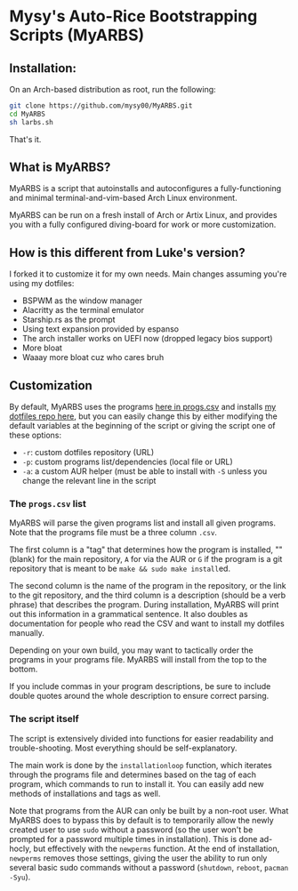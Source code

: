 # Mysy's Auto-Rice Bootstrapping Scripts (MyARBS)

## Installation:

On an Arch-based distribution as root, run the following:

```sh
git clone https://github.com/mysy00/MyARBS.git
cd MyARBS
sh larbs.sh
```

That's it.

## What is MyARBS?

MyARBS is a script that autoinstalls and autoconfigures a fully-functioning
and minimal terminal-and-vim-based Arch Linux environment.

MyARBS can be run on a fresh install of Arch or Artix Linux, and provides you
with a fully configured diving-board for work or more customization.

## How is this different from Luke's version?

I forked it to customize it for my own needs.
Main changes assuming you're using my dotfiles:
- BSPWM as the window manager
- Alacritty as the terminal emulator
- Starship.rs as the prompt
- Using text expansion provided by espanso
- The arch installer works on UEFI now (dropped legacy bios support)
- More bloat
- Waaay more bloat cuz who cares bruh

## Customization

By default, MyARBS uses the programs [here in progs.csv](progs.csv) and installs
[my dotfiles repo here](https://github.com/mysy00/dotfiles),
but you can easily change this by either modifying the default variables at the
beginning of the script or giving the script one of these options:

- `-r`: custom dotfiles repository (URL)
- `-p`: custom programs list/dependencies (local file or URL)
- `-a`: a custom AUR helper (must be able to install with `-S` unless you
  change the relevant line in the script

### The `progs.csv` list

MyARBS will parse the given programs list and install all given programs. Note
that the programs file must be a three column `.csv`.

The first column is a "tag" that determines how the program is installed, ""
(blank) for the main repository, `A` for via the AUR or `G` if the program is a
git repository that is meant to be `make && sudo make install`ed.

The second column is the name of the program in the repository, or the link to
the git repository, and the third column is a description (should be a verb
phrase) that describes the program. During installation, MyARBS will print out
this information in a grammatical sentence. It also doubles as documentation
for people who read the CSV and want to install my dotfiles manually.

Depending on your own build, you may want to tactically order the programs in
your programs file. MyARBS will install from the top to the bottom.

If you include commas in your program descriptions, be sure to include double
quotes around the whole description to ensure correct parsing.

### The script itself

The script is extensively divided into functions for easier readability and
trouble-shooting. Most everything should be self-explanatory.

The main work is done by the `installationloop` function, which iterates
through the programs file and determines based on the tag of each program,
which commands to run to install it. You can easily add new methods of
installations and tags as well.

Note that programs from the AUR can only be built by a non-root user. What
MyARBS does to bypass this by default is to temporarily allow the newly created
user to use `sudo` without a password (so the user won't be prompted for a
password multiple times in installation). This is done ad-hocly, but
effectively with the `newperms` function. At the end of installation,
`newperms` removes those settings, giving the user the ability to run only
several basic sudo commands without a password (`shutdown`, `reboot`,
`pacman -Syu`).
